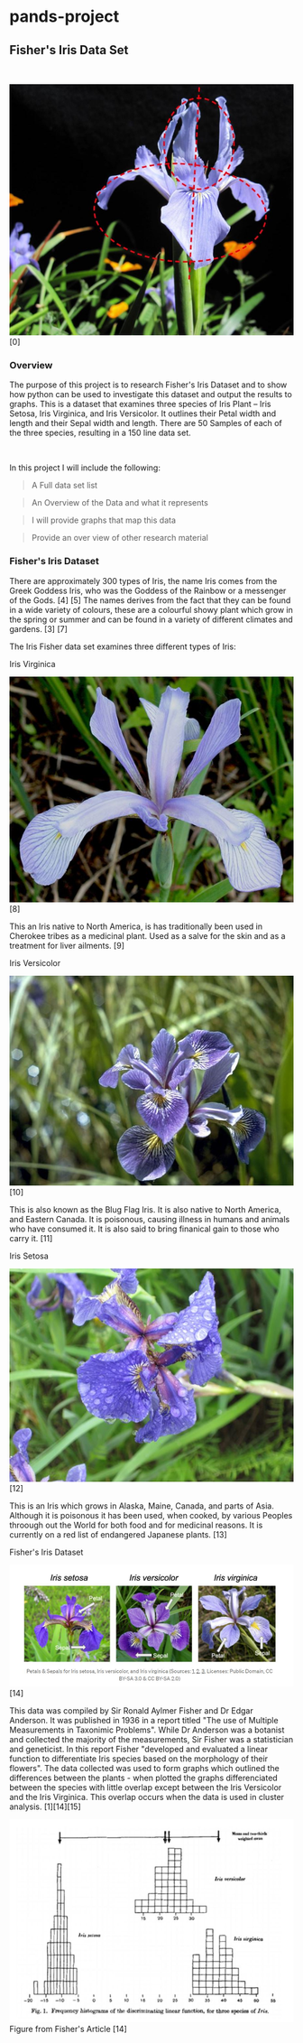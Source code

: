# pands-project

## Fisher's Iris Data Set

<br/>

![alt text](https://github.com/VCurry20/pands-project/blob/main/johnMuirlaw.1.jpg)
[0]
<br/>

### Overview
The purpose of this project is to research Fisher's Iris Dataset and to show how python can be used to investigate this dataset and output the results to graphs.
This is a dataset that examines three species of Iris Plant – Iris Setosa, Iris Virginica, and Iris Versicolor. It outlines their Petal width and length and their Sepal width and length. There are 50 Samples of each of the three species, resulting in a 150 line data set.

<br/>

In this project I will include the following:

> A Full data set list

> An Overview of the Data and what it represents

> I will provide graphs that map this data

> Provide an over view of other research material 


### Fisher's Iris Dataset 
There are approximately 300 types of Iris, the name Iris comes from the Greek Goddess Iris, who was the Goddess of the Rainbow or a messenger of the Gods.  [4] [5] The names derives from the fact that they can be found in a wide variety of colours, these are a colourful showy plant which grow in the spring or summer and can be found in a variety of different climates and gardens. [3] [7]

The Iris Fisher data set examines three different types of Iris:

Iris Virginica


![alt text](https://github.com/VCurry20/pands-project/blob/main/Irisvirginica.wildflowerorg.jpg)
[8]


This an Iris native to North America, is has traditionally been used in Cherokee tribes as a medicinal plant. Used as a salve for the skin and as a treatment for liver ailments. [9]


Iris Versicolor


![alt text](https://github.com/VCurry20/pands-project/blob/main/irisversicolor.wildflowerorg.jpg)
[10]

This is also known as the Blug Flag Iris. It is also native to North America, and Eastern Canada. It is poisonous, causing illness in humans and animals who have consumed it. It is also said to bring finanical gain to those who carry it. [11]


Iris Setosa


![alt text](https://github.com/VCurry20/pands-project/blob/main/Irissetosa.wildflowerorg.jpg)
[12]

This is an Iris which grows in Alaska, Maine, Canada, and parts of Asia. Although it is poisonous it has been used, when cooked, by various Peoples throough out the World for both food and for medicinal reasons. It is currently on a red list of endangered Japanese plants. [13] 



Fisher's Iris Dataset

![alt text](https://github.com/VCurry20/pands-project/blob/main/towardsdatascience.jpg)
[14]

This data was compiled by Sir Ronald Aylmer Fisher and Dr Edgar Anderson. It was published in 1936 in a report titled "The use of Multiple Measurements in Taxonimic Problems". While Dr Anderson was a botanist and collected the majority of the measurements, Sir Fisher was a statistician and geneticist. In this report Fisher "developed and evaluated a linear function to differentiate Iris species based on the morphology of their flowers". The data collected was used to form graphs which outlined the differences between the plants - when plotted the graphs differenciated between the species with little overlap except between the Iris Versicolor and the Iris Virginica. This overlap occurs when the data is used in cluster analysis.  [1][14][15]


![alt text](https://github.com/VCurry20/pands-project/blob/main/towardsdatascience2.jpg)
Figure from Fisher's Article [14]



